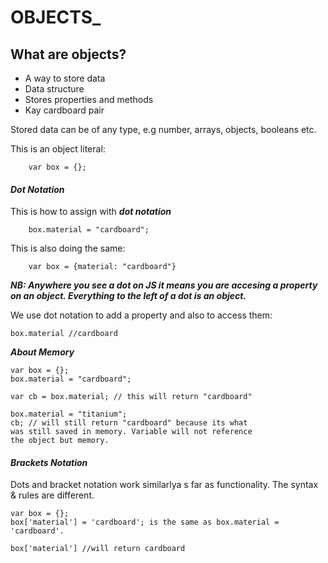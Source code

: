 # OBJECTS_

## What are objects?
- A way to store data
- Data structure
- Stores properties and methods
- Kay cardboard pair

Stored data can be of any type, e.g number, arrays, objects, booleans etc.

This is an object literal:

        var box = {};


#### ***Dot Notation***

This is how to assign with ***dot notation***

        box.material = "cardboard";

This is also doing the same:

        var box = {material: "cardboard"}
     

___NB: Anywhere you see a dot on JS it means you are accesing a property on an object. Everything to the left of a dot is an object.___

We use dot notation to add a property and also to access them:

    box.material //cardboard
    
***About Memory***

    var box = {};
    box.material = "cardboard";  
     
    var cb = box.material; // this will return "cardboard"  
      
    box.material = "titanium";
    cb; // will still return "cardboard" because its what  
    was still saved in memory. Variable will not reference  
    the object but memory.
 
    
#### ***Brackets Notation***   
Dots and bracket notation work similarlya s far as functionality. The syntax & rules are different.

    var box = {}; 
    box['material'] = 'cardboard'; is the same as box.material = 'cardboard'.
     
    box['material'] //will return cardboard
    
 

    
    
    

        
       

























































































































































































































































































































































































































































































































































































































































